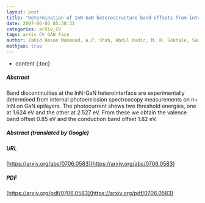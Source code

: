 ```yaml
---
layout: post
title: "Determination of InN-GaN heterostructure band offsets from internal photoemission measurements"
date: 2007-06-05 05:30:31
categories: arXiv_CV
tags: arXiv_CV GAN Face
author: Zahid Hasan Mahmood, A.P. Shah, Abdul Kadir, M. R. Gokhale, Sandip Ghosh, Arnab Bhattacharya, B. M. Arora
mathjax: true
---
```


* content
{:toc}

##### Abstract
Band discontinuities at the InN-GaN heterointerface are experimentally determined from internal photoemission spectroscopy measurements on n+ InN on GaN epilayers. The photocurrent shows two threshold energies, one at 1.624 eV and the other at 2.527 eV. From these we obtain the valence band offset 0.85 eV and the conduction band offset 1.82 eV.

##### Abstract (translated by Google)


##### URL
[https://arxiv.org/abs/0706.0583](https://arxiv.org/abs/0706.0583)

##### PDF
[https://arxiv.org/pdf/0706.0583](https://arxiv.org/pdf/0706.0583)

